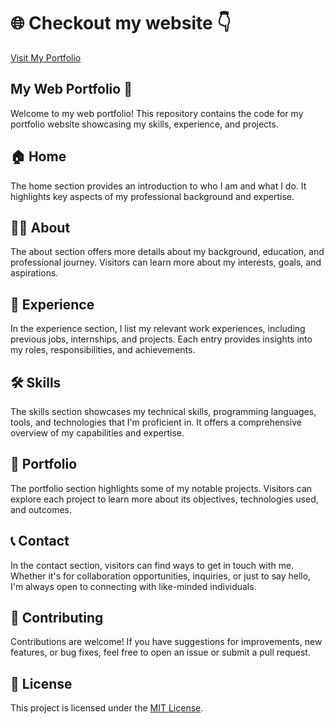 # 🌐 Checkout my website 👇

[Visit My Portfolio](http://mananarora.us/)

## My Web Portfolio 🚀

Welcome to my web portfolio! This repository contains the code for my portfolio website showcasing my skills, experience, and projects. 

## 🏠 Home

The home section provides an introduction to who I am and what I do. It highlights key aspects of my professional background and expertise.

## 👨‍💼 About

The about section offers more details about my background, education, and professional journey. Visitors can learn more about my interests, goals, and aspirations.

## 💼 Experience

In the experience section, I list my relevant work experiences, including previous jobs, internships, and projects. Each entry provides insights into my roles, responsibilities, and achievements.

## 🛠️ Skills

The skills section showcases my technical skills, programming languages, tools, and technologies that I'm proficient in. It offers a comprehensive overview of my capabilities and expertise.

## 📁 Portfolio

The portfolio section highlights some of my notable projects. Visitors can explore each project to learn more about its objectives, technologies used, and outcomes. 

## 📞 Contact

In the contact section, visitors can find ways to get in touch with me. Whether it's for collaboration opportunities, inquiries, or just to say hello, I'm always open to connecting with like-minded individuals.

## 📝 Contributing

Contributions are welcome! If you have suggestions for improvements, new features, or bug fixes, feel free to open an issue or submit a pull request.

## 📄 License

This project is licensed under the [MIT License](LICENSE).

